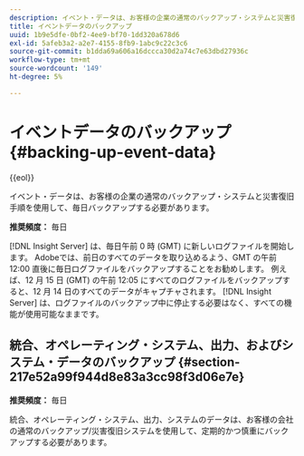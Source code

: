 ```yaml
---
description: イベント・データは、お客様の企業の通常のバックアップ・システムと災害復旧手順を使用して、毎日バックアップする必要があります。
title: イベントデータのバックアップ
uuid: 1b9e5dfe-0bf2-4ee9-bf70-1dd320a678d6
exl-id: 5afeb3a2-a2e7-4155-8fb9-1abc9c22c3c6
source-git-commit: b1dda69a606a16dccca30d2a74c7e63dbd27936c
workflow-type: tm+mt
source-wordcount: '149'
ht-degree: 5%

---
```


# イベントデータのバックアップ{#backing-up-event-data}

{{eol}}

イベント・データは、お客様の企業の通常のバックアップ・システムと災害復旧手順を使用して、毎日バックアップする必要があります。

**推奨頻度：** 毎日

[!DNL Insight Server] は、毎日午前 0 時 (GMT) に新しいログファイルを開始します。 Adobeでは、前日のすべてのデータを取り込めるよう、GMT の午前 12:00 直後に毎日ログファイルをバックアップすることをお勧めします。 例えば、12 月 15 日 (GMT) の午前 12:05 にすべてのログファイルをバックアップすると、12 月 14 日のすべてのデータがキャプチャされます。 [!DNL Insight Server] は、ログファイルのバックアップ中に停止する必要はなく、すべての機能が使用可能なままです。

## 統合、オペレーティング・システム、出力、およびシステム・データのバックアップ {#section-217e52a99f944d8e83a3cc98f3d06e7e}

**推奨頻度：** 毎日

統合、オペレーティング・システム、出力、システムのデータは、お客様の会社の通常のバックアップ/災害復旧システムを使用して、定期的かつ慎重にバックアップする必要があります。

